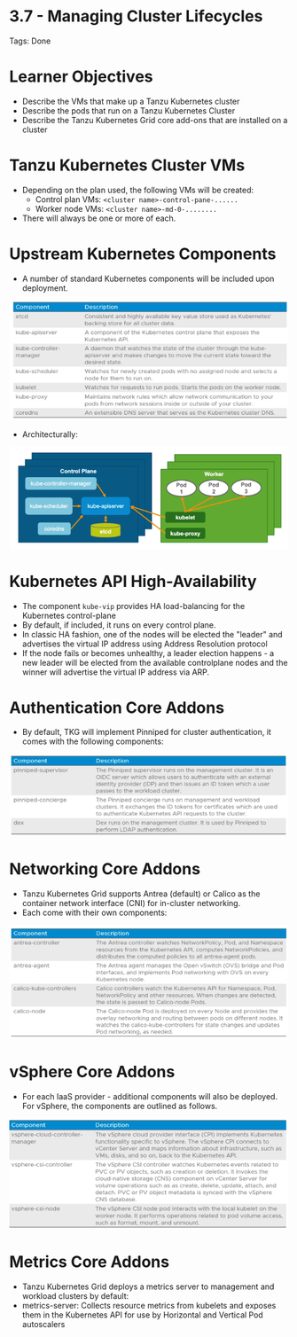 # 3.7 - Managing Cluster Lifecycles

Tags: Done

# Learner Objectives

- Describe the VMs that make up a Tanzu Kubernetes cluster
- Describe the pods that run on a Tanzu Kubernetes Cluster
- Describe the Tanzu Kubernetes Grid core add-ons that are installed on a cluster

# Tanzu Kubernetes Cluster VMs

- Depending on the plan used, the following VMs will be created:
  - Control plan VMs: `<cluster name>-control-pane-......`
  - Worker node VMs: `<cluster name>-md-0-........`
- There will always be one or more of each.

# Upstream Kubernetes Components

- A number of standard Kubernetes components will be included upon deployment.

![Untitled](img/kubernetes-components.png)

- Architecturally:

![Untitled](img/kubernetes-component-architecture.png)

# Kubernetes API High-Availability

- The component `kube-vip` provides HA load-balancing for the Kubernetes control-plane
- By default, if included, it runs on every control plane.
- In classic HA fashion, one of the nodes will be elected the "leader" and advertises the virtual IP address using Address Resolution protocol
- If the node fails or becomes unhealthy, a leader election happens - a new leader will be elected from the available controlplane nodes and the winner will advertise the virtual IP address via ARP.

# Authentication Core Addons

- By default, TKG will implement Pinniped for cluster authentication, it comes with the following components:

![Untitled](img/authentication-addons.png)

# Networking Core Addons

- Tanzu Kubernetes Grid supports Antrea (default) or Calico as the container network interface (CNI) for in-cluster networking.
- Each come with their own components:

![Untitled](img/networking-addons.png)

# vSphere Core Addons

- For each IaaS provider - additional components will also be deployed. For vSphere, the components are outlined as follows.

![Untitled](img/vsphere-core-addons.png)

# Metrics Core Addons

- Tanzu Kubernetes Grid deploys a metrics server to management and workload clusters by default:
- metrics-server: Collects resource metrics from kubelets and exposes them in the Kubernetes API for use by Horizontal and Vertical Pod autoscalers
